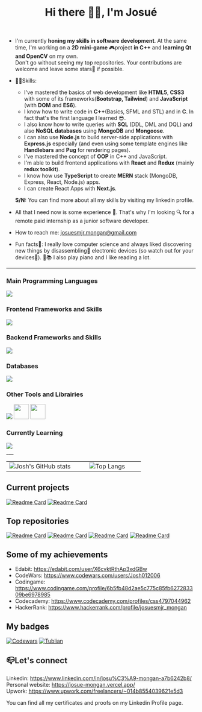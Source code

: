   <div align=center>
    <h1>Hi there 👋🏼, I'm Josué</h1>
  </div>
  <br />

  
  
  - I'm currently **honing my skills in software development**. At the same time, I'm working on a **2D mini-game** 🎮project **in C++** and **learning Qt and OpenCV** on my own.<br />
    Don't go without seeing my top repositories. Your contributions are welcome and leave some stars💫 if possible.
  - 💪🏽Skills:
      * I've mastered the basics of web development like **HTML5**, **CSS3** with some of its frameworks(**Bootstrap, Tailwind**) and **JavaScript** (with **DOM** and **ES6**).
      * I know how to write code in **C++**(Basics, SFML and STL) and in **C**. In fact that's the first language I learned 😎.
      * I also know how to write queries with **SQL** (DDL, DML and DQL) and also **NoSQL databases** using **MongoDB** and **Mongoose**.
      * I can also use **Node.js** to build server-side applications with **Express.js** especially (and even using some template engines like **Handlebars** and **Pug** for rendering pages).
      * I've mastered the concept of **OOP** in C++ and JavaScript.
      * I'm able to build frontend applications with **React** and **Redux** (mainly **redux toolkit**).
      * I know how use **TypeScript** to create **MERN** stack (MongoDB, Express, React, Node.js) apps.
      * I can create React Apps with **Next.js**.
        
      **S/N:** You can find more about all my skills by visiting my linkedin profile.
  - All that I need now is some experience 🌟. That's why I'm looking 🔍 for a remote paid internship as a junior software developer.
  - How to reach me: josuesmjr.mongan@gmail.com
  - Fun facts🥳: I really love computer science and always liked discovering new things by disassembling🔧 electronic devices (so watch out for your devices🤭). 🎹📚 I also play piano and I like reading a lot.

___
### Main Programming Languages

<div align="left">
    <img src="https://skillicons.dev/icons?i=html,css,js,ts,c,cpp,py" />
</div>

### Frontend Frameworks and Skills

<div align="left">
    <img src="https://skillicons.dev/icons?i=react,vite,nextjs,bootstrap,tailwind,materialui" />
</div>

### Backend Frameworks and Skills

<div align="left">
    <img src="https://skillicons.dev/icons?i=nodejs,express,npm" />
</div>

### Databases

<div align="left">
    <img src="https://skillicons.dev/icons?i=mysql,mongodb,postman" />
</div>

### Other Tools and Librairies

<div align="left">
    <img src="https://skillicons.dev/icons?i=redux,github,git,vercel,sass,cmake,pycharm,clion,vscode" />
    <img src="https://cdn.jsdelivr.net/gh/devicons/devicon@latest/icons/mongoose/mongoose-original.svg" height="40" width="40" />
    <img src="https://cdn.jsdelivr.net/gh/devicons/devicon@latest/icons/nodemon/nodemon-original.svg" height="40" width="40" />
</div>

### Currently Learning

<div align="left">
    <img src="https://skillicons.dev/icons?i=opencv,qt,threejs" />
</div>
___

<table align=center style="width: 100%;">
  <tr>
    <td style="width: 50%; text-align: center;">
      <img src="https://github-readme-stats.vercel.app/api?username=Josh012006&show_icons=true&langs_count=10&text_color=000000&title_color=1FA0D2&layout=compact&border_color=0000BB&bg_color=F1F6F9&icon_color=1FA0D2" alt="Josh's GitHub stats" style="max-width: 100%; height: auto;">
    </td>
    <td style="width: 50%; text-align: center;">
      <img src="https://github-readme-stats.vercel.app/api/top-langs/?username=Josh012006&langs_count=10&text_color=000000&layout=compact&border_color=0000BB&bg_color=F1F6F9&title_color=1FA0D2" alt="Top Langs" style="max-width: 100%; height: auto;">
    </td>
  </tr>
</table>

## Current projects

[![Readme Card](https://github-readme-stats.vercel.app/api/pin/?username=Josh012006&repo=RPG-Game&bg_color=F1F6F9&icon_color=1FA0D2&border_color=0000BB&text_color=000000&title_color=1FA0E9)](https://github.com/Josh012006/RPG-Game)
[![Readme Card](https://github-readme-stats.vercel.app/api/pin/?username=Josh012006&repo=PRODIGY_FS_04&bg_color=F1F6F9&icon_color=1FA0D2&border_color=0000BB&title_color=1FA0E9&text_color=000000)](https://github.com/Josh012006/PRODIGY_FS_04)

## Top repositories

  [![Readme Card](https://github-readme-stats.vercel.app/api/pin/?username=Josh012006&repo=Appointment-App&bg_color=F1F6F9&icon_color=1FA0D2&text_color=000000&title_color=1FA0E9&border_color=0000BB)](https://github.com/Josh012006/Appointment-App)
    [![Readme Card](https://github-readme-stats.vercel.app/api/pin/?username=Josh012006&repo=PRODIGY_FS_05&bg_color=F1F6F9&icon_color=1FA0D2&border_color=0000BB&text_color=000000&title_color=1FA0E9)](https://github.com/Josh012006/PRODIGY_FS_05)
  [![Readme Card](https://github-readme-stats.vercel.app/api/pin/?username=Josh012006&repo=Tasks-Manager&bg_color=F1F6F9&icon_color=1FA0D2&border_color=0000BB&text_color=000000&title_color=1FA0E9)](https://github.com/Josh012006/Tasks-Manager)
  [![Readme Card](https://github-readme-stats.vercel.app/api/pin/?username=Josh012006&repo=Express&bg_color=F1F6F9&icon_color=1FA0D2&border_color=0000BB&text_color=000000&title_color=1FA0E9)](https://github.com/Josh012006/Express)


## Some of my achievements
  - Edabit: https://edabit.com/user/X6cvktRthAp3xdGBw
  - CodeWars: https://www.codewars.com/users/Josh012006  
  - Codingame: https://www.codingame.com/profile/6b5fb48d2ae5c775c85fb627283309be6978985
  - Codecademy: https://www.codecademy.com/profiles/css4797044962
  - HackerRank: https://www.hackerrank.com/profile/josuesmjr_mongan

## My badges

  [![Codewars](https://www.codewars.com/users/Josh012006/badges/micro)](https://www.codewars.com/users/Josh012006)
  [![Tublian](https://tublian-newsletter-assets.s3.amazonaws.com/ai_internship_badge.svg)](https://www.tublian.com/profile/Josh012006)
  


## 📪Let's connect
Linkedin: https://www.linkedin.com/in/josu%C3%A9-mongan-a7b6242b8/    
Personal website: https://josue-mongan.vercel.app/   
Upwork: https://www.upwork.com/freelancers/~014b8554039621e5d3

You can find all my certificates and proofs on my Linkedin Profile page.

